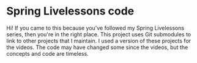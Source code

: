 Spring Livelessons code
==================

Hi! If you came to this because you've followed my Spring Livelessons series, then you're in the right place. This project uses Git submodules to link to other projects that I maintain. I used a version of these projects for the videos. The code may have changed some since the videos, but the concepts and code are timeless.